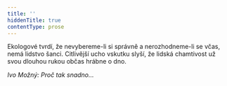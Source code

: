 ```yaml
---
title: ''
hiddenTitle: true
contentType: prose
---
```


  

  

  

Ekologové tvrdí, že nevybereme-li si správně a nerozhodneme-li se včas, nemá lidstvo šanci. Citlivější ucho vskutku slyší, že lidská chamtivost už svou dlouhou rukou občas hrábne o dno.

_Ivo Možný: Proč tak snadno…_
